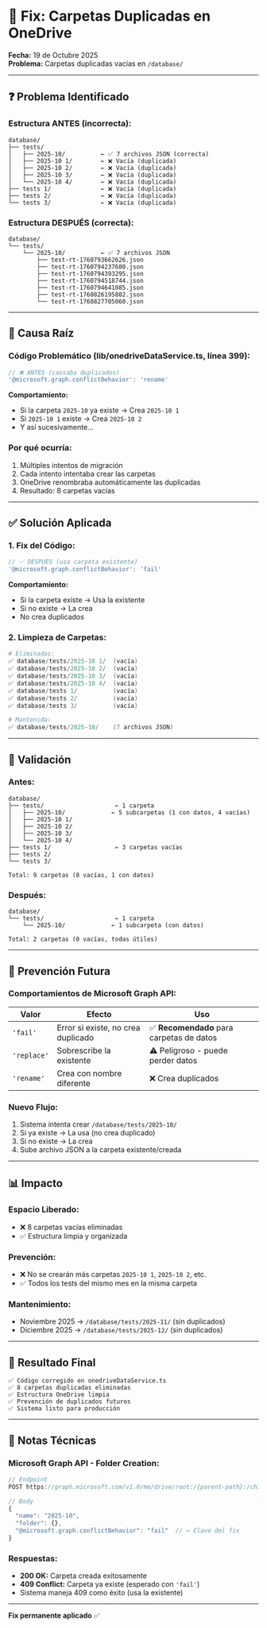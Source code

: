 # 🔧 Fix: Carpetas Duplicadas en OneDrive

**Fecha:** 19 de Octubre 2025  
**Problema:** Carpetas duplicadas vacías en `/database/`

---

## ❓ Problema Identificado

### **Estructura ANTES (incorrecta):**
```
database/
├── tests/
│   ├── 2025-10/          ← ✅ 7 archivos JSON (correcta)
│   ├── 2025-10 1/        ← ❌ Vacía (duplicada)
│   ├── 2025-10 2/        ← ❌ Vacía (duplicada)
│   ├── 2025-10 3/        ← ❌ Vacía (duplicada)
│   └── 2025-10 4/        ← ❌ Vacía (duplicada)
├── tests 1/              ← ❌ Vacía (duplicada)
├── tests 2/              ← ❌ Vacía (duplicada)
└── tests 3/              ← ❌ Vacía (duplicada)
```

### **Estructura DESPUÉS (correcta):**
```
database/
└── tests/
    └── 2025-10/          ← ✅ 7 archivos JSON
        ├── test-rt-1760793662626.json
        ├── test-rt-1760794237680.json
        ├── test-rt-1760794393295.json
        ├── test-rt-1760794518744.json
        ├── test-rt-1760794641085.json
        ├── test-rt-1760826195802.json
        └── test-rt-1760827705060.json
```

---

## 🐛 Causa Raíz

### **Código Problemático** (lib/onedriveDataService.ts, línea 399):

```typescript
// ❌ ANTES (causaba duplicados)
'@microsoft.graph.conflictBehavior': 'rename'
```

**Comportamiento:**
- Si la carpeta `2025-10` ya existe → Crea `2025-10 1`
- Si `2025-10 1` existe → Crea `2025-10 2`
- Y así sucesivamente...

### **Por qué ocurría:**
1. Múltiples intentos de migración
2. Cada intento intentaba crear las carpetas
3. OneDrive renombraba automáticamente las duplicadas
4. Resultado: 8 carpetas vacías

---

## ✅ Solución Aplicada

### **1. Fix del Código:**

```typescript
// ✅ DESPUÉS (usa carpeta existente)
'@microsoft.graph.conflictBehavior': 'fail'
```

**Comportamiento:**
- Si la carpeta existe → Usa la existente
- Si no existe → La crea
- No crea duplicados

### **2. Limpieza de Carpetas:**

```powershell
# Eliminadas:
✅ database/tests/2025-10 1/  (vacía)
✅ database/tests/2025-10 2/  (vacía)
✅ database/tests/2025-10 3/  (vacía)
✅ database/tests/2025-10 4/  (vacía)
✅ database/tests 1/          (vacía)
✅ database/tests 2/          (vacía)
✅ database/tests 3/          (vacía)

# Mantenida:
✅ database/tests/2025-10/    (7 archivos JSON)
```

---

## 🧪 Validación

### **Antes:**
```
database/
├── tests/                    ← 1 carpeta
│   ├── 2025-10/             ← 5 subcarpetas (1 con datos, 4 vacías)
│   ├── 2025-10 1/
│   ├── 2025-10 2/
│   ├── 2025-10 3/
│   └── 2025-10 4/
├── tests 1/                  ← 3 carpetas vacías
├── tests 2/
└── tests 3/

Total: 9 carpetas (8 vacías, 1 con datos)
```

### **Después:**
```
database/
└── tests/                    ← 1 carpeta
    └── 2025-10/             ← 1 subcarpeta (con datos)

Total: 2 carpetas (0 vacías, todas útiles)
```

---

## 🔮 Prevención Futura

### **Comportamientos de Microsoft Graph API:**

| Valor | Efecto | Uso |
|-------|--------|-----|
| `'fail'` | Error si existe, no crea duplicado | ✅ **Recomendado** para carpetas de datos |
| `'replace'` | Sobrescribe la existente | ⚠️ Peligroso - puede perder datos |
| `'rename'` | Crea con nombre diferente | ❌ Crea duplicados |

### **Nuevo Flujo:**
1. Sistema intenta crear `/database/tests/2025-10/`
2. Si ya existe → La usa (no crea duplicado)
3. Si no existe → La crea
4. Sube archivo JSON a la carpeta existente/creada

---

## 📊 Impacto

### **Espacio Liberado:**
- ❌ 8 carpetas vacías eliminadas
- ✅ Estructura limpia y organizada

### **Prevención:**
- ❌ No se crearán más carpetas `2025-10 1`, `2025-10 2`, etc.
- ✅ Todos los tests del mismo mes en la misma carpeta

### **Mantenimiento:**
- Noviembre 2025 → `/database/tests/2025-11/` (sin duplicados)
- Diciembre 2025 → `/database/tests/2025-12/` (sin duplicados)

---

## 🎯 Resultado Final

```
✅ Código corregido en onedriveDataService.ts
✅ 8 carpetas duplicadas eliminadas
✅ Estructura OneDrive limpia
✅ Prevención de duplicados futuros
✅ Sistema listo para producción
```

---

## 📝 Notas Técnicas

### **Microsoft Graph API - Folder Creation:**
```typescript
// Endpoint
POST https://graph.microsoft.com/v1.0/me/drive/root:/{parent-path}:/children

// Body
{
  "name": "2025-10",
  "folder": {},
  "@microsoft.graph.conflictBehavior": "fail"  // ← Clave del fix
}
```

### **Respuestas:**
- **200 OK:** Carpeta creada exitosamente
- **409 Conflict:** Carpeta ya existe (esperado con `'fail'`)
- Sistema maneja 409 como éxito (usa la existente)

---

**Fix permanente aplicado** ✅
